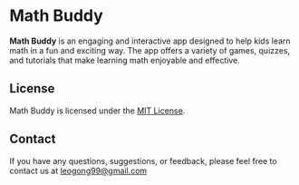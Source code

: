# Math Buddy

**Math Buddy** is an engaging and interactive app designed to help kids learn math in a fun and exciting way. The app offers a variety of games, quizzes, and tutorials that make learning math enjoyable and effective.


## License
Math Buddy is licensed under the [MIT License](LICENSE).

## Contact
If you have any questions, suggestions, or feedback, please feel free to contact us at [leogong99@gmail.com](mailto:leogong99@gmail.com)
